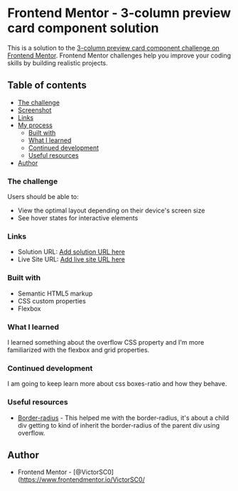 # Frontend Mentor - 3-column preview card component solution

This is a solution to the [3-column preview card component challenge on Frontend Mentor](https://www.frontendmentor.io/challenges/3column-preview-card-component-pH92eAR2-). Frontend Mentor challenges help you improve your coding skills by building realistic projects. 

## Table of contents

  - [The challenge](#the-challenge)
  - [Screenshot](#screenshot)
  - [Links](#links)
- [My process](#my-process)
  - [Built with](#built-with)
  - [What I learned](#what-i-learned)
  - [Continued development](#continued-development)
  - [Useful resources](#useful-resources)
- [Author](#author)

### The challenge

Users should be able to:

- View the optimal layout depending on their device's screen size
- See hover states for interactive elements

### Links

- Solution URL: [Add solution URL here](https://your-solution-url.com)
- Live Site URL: [Add live site URL here](https://your-live-site-url.com)

### Built with

- Semantic HTML5 markup
- CSS custom properties
- Flexbox

### What I learned

I learned something about the overflow CSS property 
and I'm more familiarized with the flexbox and grid properties.

### Continued development

I am going to keep learn more about css boxes-ratio
and how they behave.

### Useful resources

- [Border-radius](https://stackoverflow.com/questions/3714862/forcing-child-to-obey-parents-curved-borders-in-css/3724210) - This helped me with the border-radius, it's about a child div getting to kind of inherit the border-radius of the parent div using overflow.

## Author

- Frontend Mentor - [@VictorSC0](https://www.frontendmentor.io/VictorSC0/